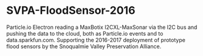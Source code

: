 # SVPA-FloodSensor-2016
Particle.io Electron reading a MaxBotix I2CXL-MaxSonar via the I2C bus and pushing the data to the cloud, both as Particle.io events and to data.sparkfun.com. Supporting the 2016-2017 deployment of prototype flood sensors by the Snoqualmie Valley Preservation Alliance. 
